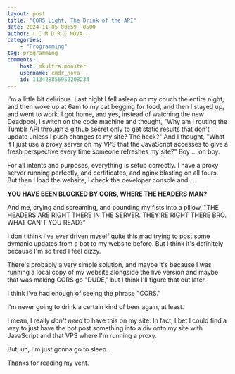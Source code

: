 ```yaml
---
layout: post
title: "CORS Light, The Drink of the API"
date: 2024-11-05 00:59 -0500
author: 𐕣 C M D R ░ NOVA 𐕣
categories:
    - "Programming"
tag: programming
comments:
    host: mkultra.monster
    username: cmdr_nova
    id: 113428856952208234
---
```

I'm a little bit delirious. Last night I fell asleep on my couch the entire night, and then woke up at 6am to my cat begging for food, and then I stayed up, and went to work. I got home, and yes, instead of watching the new Deadpool, I switch on the code machine and thought, "Why am I routing the Tumblr API through a github secret only to get static results that don't update unless I push changes to my site? The heck?" And I thought, "What if I just use a proxy server on my VPS that the JavaScript accesses to give a fresh perspective every time someone refreshes my site?" Boy ... oh boy.

For all intents and purposes, everything is setup correctly. I have a proxy server running perfectly, and certificates, and nginx blasting on all fours. But then I load the website, I check the developer console and ...

**YOU HAVE BEEN BLOCKED BY CORS, WHERE THE HEADERS MAN?**

And me, crying and screaming, and pounding my fists into a pillow, "THE HEADERS ARE RIGHT THERE IN THE SERVER. THEY'RE RIGHT THERE BRO. WHAT CAN'T YOU READ?"

I don't think I've ever driven myself quite this mad trying to post some dymanic updates from a bot to my website before. But I think it's definitely because I'm so tired I feel dizzy.

There's probably a very simple solution, and maybe it's because I was running a local copy of my website alongside the live version and maybe that was making CORS go "DUDE," but I think I'll figure that out later.

I think I've had enough of seeing the phrase "CORS."

I'm never going to drink a certain kind of beer again, at least.

I mean, I really *don't need* to have this on my site. In fact, I bet I could find a way to just have the bot post something into a div onto my site with JavaScript and that VPS where I'm running a proxy.

But, uh, I'm just gonna go to sleep.

Thanks for reading my vent.